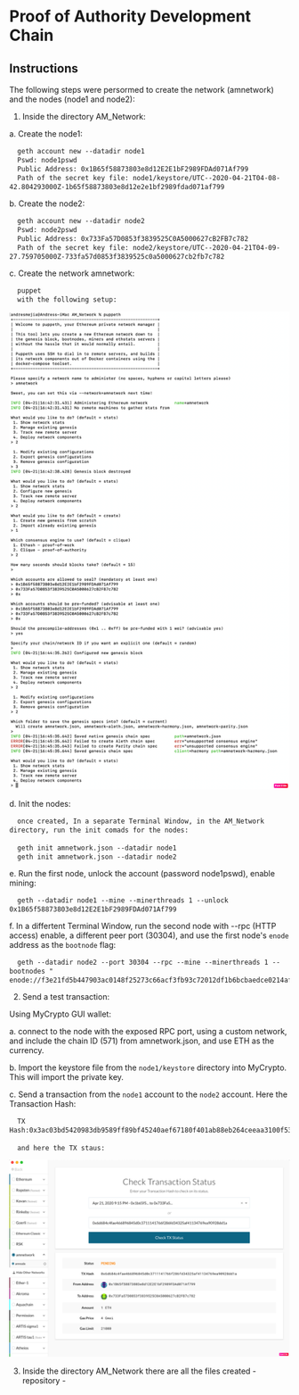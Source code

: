 # Proof of Authority Development Chain


## Instructions

The following steps were persormed to create the network (amnetwork) and the nodes (node1 and node2):

1. Inside the directory AM_Network:

  a. Create the node1:
  
      geth account new --datadir node1
      Pswd: node1pswd
      Public Address: 0x1B65f58873803e8d12E2E1bF2989FDAd071Af799
      Path of the secret key file: node1/keystore/UTC--2020-04-21T04-08-42.804293000Z-1b65f58873803e8d12e2e1bf2989fdad071af799
      
  b. Create the node2:
  
      geth account new --datadir node2
      Pswd: node2pswd
      Public Address: 0x733Fa57D0853f3839525C0A5000627cB2FB7c782
      Path of the secret key file: node2/keystore/UTC--2020-04-21T04-09-27.759705000Z-733fa57d0853f3839525c0a5000627cb2fb7c782

  c. Create the network amnetwork:
  
      puppet
      with the following setup:
      
 ![amnetwork](AM_Network/Screenshots/puppeth_config.png)
  
  
  d. Init the nodes:
      
      once created, In a separate Terminal Window, in the AM_Network directory, run the init comads for the nodes:
      
      geth init amnetwork.json --datadir node1
      geth init amnetwork.json --datadir node2
    
  e. Run the first node, unlock the account (password node1pswd), enable mining:
  
      geth --datadir node1 --mine --minerthreads 1 --unlock 0x1B65f58873803e8d12E2E1bF2989FDAd071Af799
      
  f. In a differtent Terminal Window, run the second node with --rpc (HTTP access) enable, a different peer port (30304), and use the first node's `enode` address as the `bootnode` flag:
  
      geth --datadir node2 --port 30304 --rpc --mine --minerthreads 1 --bootnodes " enode://f3e21fd5b447903ac0148f25273c66acf3fb93c72012df1b6bcbaedce0214afeaca51b7510a365bcdaed6c055f83929c4af83933014f7bd74a6bcd44e82a5a47@127.0.0.1:30303"
      
      
2. Send a test transaction:

Using MyCrypto GUI wallet:

  a. connect to the node with the exposed RPC port, using a custom network, and include the chain ID (571) from amnetwork.json, and use ETH as the currency.
  
  b. Import the keystore file from the `node1/keystore` directory into MyCrypto. This will import the private key.
  
  c. Send a transaction from the `node1` account to the `node2` account. Here the Transaction Hash:
  
      TX Hash:0x3ac03bd5420983db9589ff89bf45240aef67180f401ab88eb264ceeaa3100f53
      
      and here the TX staus:
      
   ![TXStatus](AM_Network/Screenshots/transaction.png)


3. Inside the directory AM_Network there are all the files created - repository -
